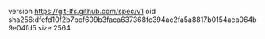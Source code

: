 version https://git-lfs.github.com/spec/v1
oid sha256:dfefd10f2b7bcf609b3faca637368fc394ac2fa5a8817b0154aea064b9e04fd5
size 2564
